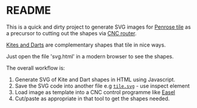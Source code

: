 # README

This is a quick and dirty project to generate SVG images for [Penrose tile](https://en.wikipedia.org/wiki/Penrose_tiling) as a precursor to cutting out the shapes via [CNC router](https://en.wikipedia.org/wiki/CNC_router).

[Kites and Darts](https://en.wikipedia.org/wiki/Penrose_tiling#/media/File:Kite_Dart.svg) are complementary shapes that tile in nice ways.

Just open the file 'svg.html' in a modern browser to see the shapes.

The overall workflow is:

1. Generate SVG of Kite and Dart shapes in HTML using Javascript.
2. Save the SVG code into another file e.g [`tile.svg`](./tile.svg) - use inspect element
3. Load image as template into a CNC control programme like [Easel](https://easel.inventables.com)
4. Cut/paste as appropriate in that tool to get the shapes needed.

